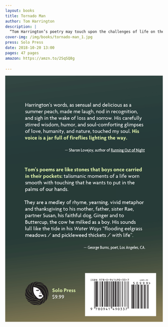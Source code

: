 ```yaml
---
layout: books
title: Tornado Man
author: Tom Harrington
description: |
  “Tom Harrington’s poetry may touch upon the challenges of life on the family farm and his years beyond, but his words remind us, whatever the disappointment, love is more important.” — Pamela Danforth Yaco
cover-img: /img/books/tornado-man_1.jpg
press: Solo Press
date: 2018-10-20 13:00
pages: 47 pages
amazon: https://amzn.to/2SqSQ8g

---
```


![Back cover](/img/books/tornado-man_2.png)
